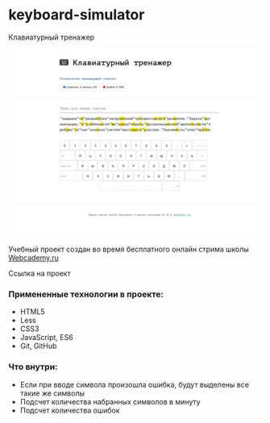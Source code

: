 # keyboard-simulator
Клавиатурный тренажер

![Клавиатурный тренажер](https://github.com/Serrjik/keyboard-simulator/blob/master/keyboard-simulator.jpg)

Учебный проект создан во время бесплатного онлайн стрима школы [Webcademy.ru](https://webcademy.ru)

Ссылка на проект []()

### Примененные технологии в проекте:

* HTML5
* Less
* CSS3
* JavaScript, ES6
* Git, GitHub

### Что внутри:

* Если при вводе символа произошла ошибка, будут выделены все такие же символы
* Подсчет количества набранных символов в минуту
* Подсчет количества ошибок
